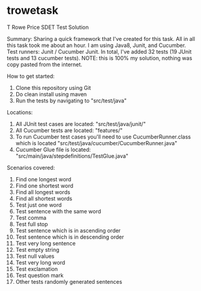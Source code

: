 # trowetask
T Rowe Price SDET Test Solution 

Summary:
Sharing a quick framework that I've created for this task. All in all this task took me about an hour. I am using Java8, Junit, and Cucumber. 
Test runners: Junit / Cucumber Junit.
In total, I've added 32 tests (19 JUnit tests and 13 cucumber tests).
NOTE: this is 100% my solution, nothing was copy pasted from the internet. 

How to get started:
1. Clone this repository using Git
2. Do clean install using maven
3. Run the tests by navigating to "src/test/java"

Locations:
1. All JUnit test cases are located: "src/test/java/junit/"
2. All Cucumber tests are located: "features/" 
3. To run Cucumber test cases you'll need to use CucumberRunner.class which is located "src/test/java/cucumber/CucumberRunner.java"
4. Cucumber Glue file is located: "src/main/java/stepdefinitions/TestGlue.java"

Scenarios covered:
1. Find one longest word
2. Find one shortest word
3. Find all longest words
4. Find all shortest words
5. Test just one word
6. Test sentence with the same word
7. Test comma
8. Test full stop
9. Test sentence which is in ascending order
10. Test sentence which is in descending order
11. Test very long sentence
12. Test empty string
13. Test null values
14. Test very long word
15. Test exclamation
16. Test question mark
17. Other tests randomly generated sentences
